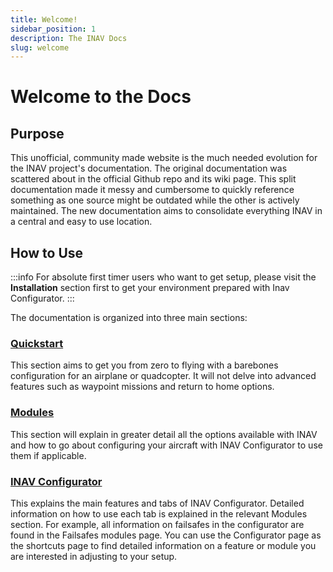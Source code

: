 ```yaml
---
title: Welcome!
sidebar_position: 1
description: The INAV Docs
slug: welcome
---
```


# Welcome to the Docs

## Purpose

This unofficial, community made website is the much needed evolution for the INAV project's documentation. 
The original documentation was scattered about in the official Github repo and its wiki page. 
This split documentation made it messy and cumbersome to quickly reference something as one source might be outdated while the other is actively maintained. 
The new documentation aims to consolidate everything INAV in a central and easy to use location.

## How to Use

:::info
For absolute first timer users who want to get setup, please visit the **Installation** section first to get your environment prepared with Inav Configurator. 
:::

The documentation is organized into three main sections:

### [**Quickstart**](/docs/category/quickstart/) 
This section aims to get you from zero to flying with a barebones configuration for an airplane or quadcopter. 
It will not delve into advanced features such as waypoint missions and return to home options. 

### [**Modules**](/docs/category/modules) 
This section will explain in greater detail all the options available with INAV and how to go about configuring your aircraft with INAV Configurator to use them if applicable. 

### [**INAV Configurator**](/docs/configurator.md) 
This explains the main features and tabs of INAV Configurator. 
Detailed information on how to use each tab is explained in the relevant Modules section.
For example, all information on failsafes in the configurator are found in the Failsafes modules page.
You can use the Configurator page as the shortcuts page to find detailed information on a feature or module you are interested in adjusting to your setup.